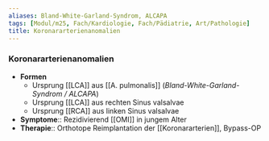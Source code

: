 ```yaml
---
aliases: Bland-White-Garland-Syndrom, ALCAPA
tags: [Modul/m25, Fach/Kardiologie, Fach/Pädiatrie, Art/Pathologie]
title: Koronararterienanomalien
---
```

### Koronararterienanomalien
- **Formen**
	- Ursprung [[LCA]] aus [[A. pulmonalis]] (*Bland-White-Garland-Syndrom / ALCAPA*)
	- Ursprung [[LCA]] aus rechten Sinus valsalvae
	- Ursprung [[RCA]] aus linken Sinus valsalvae
- **Symptome**:: Rezidivierend [[OMI]] in jungem Alter
- **Therapie**:: Orthotope Reimplantation der [[Koronararterien]], Bypass-OP